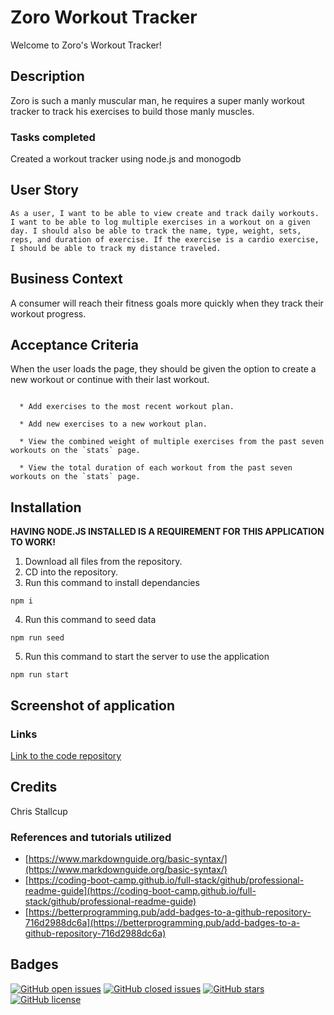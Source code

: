 # **Zoro Workout Tracker**

Welcome to Zoro's Workout Tracker!


## Description

Zoro is such a manly muscular man, he requires a super manly workout tracker to track his exercises to build those manly muscles.

### **Tasks completed**

Created a workout tracker using node.js and monogodb

## User Story

```
As a user, I want to be able to view create and track daily workouts. I want to be able to log multiple exercises in a workout on a given day. I should also be able to track the name, type, weight, sets, reps, and duration of exercise. If the exercise is a cardio exercise, I should be able to track my distance traveled.
```

## Business Context

A consumer will reach their fitness goals more quickly when they track their workout progress.

## Acceptance Criteria

When the user loads the page, they should be given the option to create a new workout or continue with their last workout.

```The user should be able to:

  * Add exercises to the most recent workout plan.

  * Add new exercises to a new workout plan.

  * View the combined weight of multiple exercises from the past seven workouts on the `stats` page.

  * View the total duration of each workout from the past seven workouts on the `stats` page.
```
## Installation

**HAVING NODE.JS INSTALLED IS A REQUIREMENT FOR THIS APPLICATION TO WORK!**

1. Download all files from the repository.
2. CD into the repository.
3. Run this command to install dependancies
```
npm i
```
4. Run this command to seed data
```
npm run seed
```
5. Run this command to start the server to use the application
```
npm run start
```

## Screenshot of application


### **Links**

[Link to the code repository](https://github.com/MrTofuuu/zoro-workout-tracker)

## Credits
Chris Stallcup

### References and tutorials utilized
* [https://www.markdownguide.org/basic-syntax/](https://www.markdownguide.org/basic-syntax/)
* [https://coding-boot-camp.github.io/full-stack/github/professional-readme-guide](https://coding-boot-camp.github.io/full-stack/github/professional-readme-guide)
* [https://betterprogramming.pub/add-badges-to-a-github-repository-716d2988dc6a](https://betterprogramming.pub/add-badges-to-a-github-repository-716d2988dc6a)

## Badges

[![GitHub open issues](https://img.shields.io/github/issues/MrTofuuu/zoro-workout-tracker?style=for-the-badge)](https://github.com/MrTofuuu/zoro-workout-tracker/issues)
[![GitHub closed issues](https://img.shields.io/github/issues-closed/MrTofuuu/zoro-workout-tracker?style=for-the-badge)](https://img.shields.io/github/issues-closed/MrTofuuu/zoro-workout-tracker?style=for-the-badge)
[![GitHub stars](https://img.shields.io/github/stars/MrTofuuu/zoro-workout-tracker?style=for-the-badge)](https://github.com/MrTofuuu/zoro-workout-tracker/stargazers)
[![GitHub license](https://img.shields.io/github/license/mrtofuuu/zoro-workout-tracker?style=for-the-badge)](./LICENSE.md)


